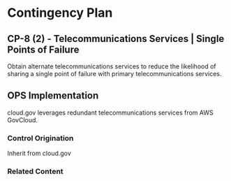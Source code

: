 # Contingency Plan
## CP-8 (2) - Telecommunications Services | Single Points of Failure

Obtain alternate telecommunications services to reduce the likelihood of sharing a single point of failure with primary telecommunications services.

## OPS Implementation

cloud.gov leverages redundant telecommunications services from AWS GovCloud.

### Control Origination

Inherit from cloud.gov

### Related Content
